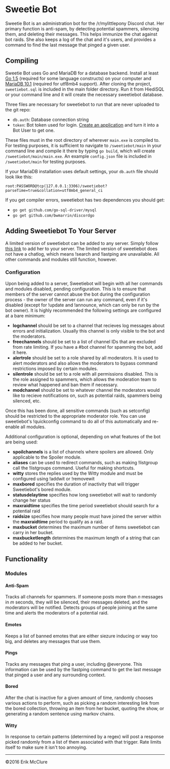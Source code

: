 # Sweetie Bot
Sweetie Bot is an administration bot for the /r/mylittlepony Discord chat. Her primary function is anti-spam, by detecting potential spammers, silencing them, and deleting their messages. This helps immunize the chat against bot raids. She also keeps a log of the chat and it's users, and provides a command to find the last message that pinged a given user.

## Compiling
Sweetie Bot uses Go and MariaDB for a database backend. Install at least [Go 1.5](https://golang.org/dl/) (required for some language constructs) on your computer and [MariaDB 10.1](https://downloads.mariadb.org/) (required for utf8mb4 support). After cloning the project, `sweetiebot.sql` is included in the main folder directory. Run it from HiediSQL or your command line and it will create the necessary sweetiebot database. 

Three files are necessary for sweetiebot to run that are never uploaded to the git repo:

* `db.auth`: Database connection string
* `token`: Bot token used for login. [Create an application](https://discordapp.com/developers/applications/me#top) and turn it into a Bot User to get one.

These files must in the root directory of wherever `main.exe` is compiled to. For testing purposes, it is sufficient to navigate to `/sweetiebot/main` in your command line and compile it there by typing `go build`, which will create `/sweetiebot/main/main.exe`. An example `config.json` file is included in `/sweetiebot/main` for testing purposes.

If your MariaDB installation uses default settings, your `db.auth` file should look like this:

`root:PASSWORD@tcp(127.0.0.1:3306)/sweetiebot?parseTime=true&collation=utf8mb4_general_ci`

If you get compiler errors, sweetiebot has two dependences you should get:
* `go get github.com/go-sql-driver/mysql`
* `go get github.com/bwmarrin/discordgo`

## Adding Sweetiebot To Your Server

A limited version of sweetiebot can be added to any server. Simply follow [this link]() to add her to your server. The limited version of sweetiebot does not have a chatlog, which means !search and !lastping are unavailable. All other commands and modules still function, however. 

### Configuration

Upon being added to a server, Sweetiebot will begin with all her commands and modules disabled, pending configuration. This is to ensure that members of the server cannot abuse the bot during the configuration process - the owner of the server can run any command, even if it's disabled (except for !update and !announce, which can only be run by the bot owner). It is highly recommended the following settings are configured at a bare minimum:

* **logchannel** should be set to a channel that recieves log messages about errors and initialization. Usually this channel is only visible to the bot and the moderators.
* **freechannels** should be set to a list of channel IDs that are excluded from rate limiting. If you have a #bot channel for spamming the bot, add it here.
* **alertrole** should be set to a role shared by all moderators. It is used to alert moderators and also allows the moderators to bypass command restrictions imposed by certain modules.
* **silentrole** should be set to a role with all permissions disabled. This is the role assigned to spammers, which allows the moderation team to review what happened and ban them if necessary.
* **modchannel** should be set to whatever channel the moderators would like to recieve notifications on, such as potential raids, spammers being silenced, etc.

Once this has been done, all sensitive commands (such as setconfig) should be restricted to the appropriate moderator role. You can use sweetiebot's !quickconfig command to do all of this automatically and re-enable all modules.

Additional configuration is optional, depending on what features of the bot are being used:

* **spoilchannels** is a list of channels where spoilers are allowed. Only applicable to the Spoiler module.
* **aliases** can be used to redirect commands, such as making !listgroup call the !listgroups command. Useful for making shortcuts.
* **witty** stores the replies used by the Witty module and must be configured using !addwit or !removewit
* **maxbored** specifies the duration of inactivity that will trigger Sweetiebot's bored module.
* **statusdelaytime** specifies how long sweetiebot will wait to randomly change her status
* **maxraidtime** specifies the time period sweetiebot should search for a potential raid
* **raidsize** specifies how many people must have joined the server within the **maxraidtime** period to qualify as a raid.
* **maxbucket** determines the maximum number of items sweetiebot can carry in her bucket.
* **maxbucketlength** determines the maximum length of a string that can be added to her bucket.

## Functionality
### Modules
#### Anti-Spam
Tracks all channels for spammers. If someone posts more than *n* messages in *m* seconds, they will be silenced, their messages deleted, and the moderators will be notified. Detects groups of people joining at the same time and alerts the moderators of a potential raid.

#### Emotes
Keeps a list of banned emotes that are either siezure inducing or way too big, and deletes any messages that use them.

#### Pings
Tracks any messages that ping a user, including @everyone. This information can be used by the !lastping command to get the last message that pinged a user and any surrounding context.

#### Bored
After the chat is inactive for a given amount of time, randomly chooses various actions to perform, such as picking a random interesting link from the bored collection, throwing an item from her bucket, quoting the show, or generating a random sentence using markov chains.

#### Witty
In response to certain patterns (determined by a regex) will post a response picked randomly from a list of them associated with that trigger. Rate limits itself to make sure it isn't too annoying.

******

©2016 Erik McClure
